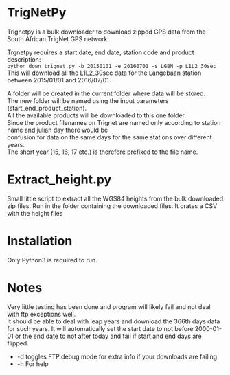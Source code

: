 # TrigNetPy
Trignetpy is a bulk downloader to download zipped GPS data from the South African TrigNet GPS network.

Trgnetpy requires a start date, end date, station code and product description:  
`python down_trignet.py -b 20150101 -e 20160701 -s LGBN -p L1L2_30sec`  
This will download all the L1L2_30sec data for the Langebaan station between 2015/01/01 and 2016/07/01.

A folder will be created in the current folder where data will be stored.  
The new folder will be named using the input parameters (start_end_product_station).  
All the available products will be downloaded to this one folder.  
Since the product filenames on Trignet are named only according to station name and julian day there would be  
confusion for data on the same days for the same stations over different years.  
The short year (15, 16, 17 etc.) is therefore prefixed to the file name.  

# Extract_height.py
Small little script to extract all the WGS84 heights from the bulk downloaded zip files.
Run in the folder containing the downloaded files.
It crates a CSV with the height files

# Installation
Only Python3 is required to run.

# Notes 
Very little testing has been done and program will likely fail and not deal with ftp exceptions well.  
It should be able to deal with leap years and download the 366th days data for such years.
It will automatically set the start date to not before 2000-01-01 or the end date to not after today and fail if start and end days are flipped.  
*  -d toggles FTP debug mode for extra info if your downloads are failing  
*  -h For help  
